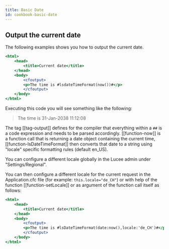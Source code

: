 ```yaml
---
title: Basic Date
id: cookbook-basic-date
---
```


## Output the current date ##

The following examples shows you how to output the current date.

```coldfusion
<html>
	<head>
		<title>Current date</title>
	</head>
	<body>
		<cfoutput>
		<p>The time is #lsdateTimeFormat(now())#</p>
		</cfoutput>
	</body>
</html>
```

Executing this code you will see something like the following:

> The time is 31-Jan-2038 11:12:08

The tag [[tag-output]] defines for the compiler that everything within a `##` is a code expression and needs to be parsed accordingly. [[function-now]] is a function call that is returning a date object containing the current time, [[function-lsDateTimeFormat]] then converts that date to a string using "locale" specific formatting rules (default en_US).

You can configure a different locale globally in the Lucee admin under "Settings/Regional".

You can then configure a different locale for the current request in the Application.cfc file (for example: `this.locale="de_CH"`) or with help of the function [[function-setLocale]] or as argument of the function call itself as follows:

```coldfusion
<html>
	<head>
		<title>Current date</title>
	</head>
	<body>
		<cfoutput>
		<p>The time is #lsDateTimeFormat(date:now(),locale:'de_CH')#</p>
		</cfoutput>
	</body>
</html>
```
